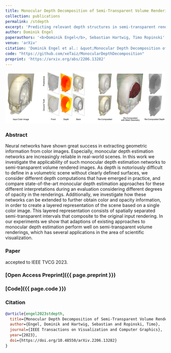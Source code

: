 ```yaml
---
title: Monocular Depth Decomposition of Semi-Transparent Volume Renderings
collection: publications
permalink: /stdepth
excerpt: 'Predicting relevant depth structures in semi-transparent renderings using neural nets'
author: Dominik Engel
paperauthors: '<b>Dominik Engel</b>, Sebastian Hartwig, Timo Ropinski'
venue: 'arXiv'
citation: 'Dominik Engel et al.: &quot;Monocular Depth Decomposition of Semi-Transparent Volume Renderings&quot; <i>IEEE TVCG 2023</i>.'
code: "https://github.com/xeTaiz/MonocularDepthDecomposition"
preprint: 'https://arxiv.org/abs/2206.13282'
---
```



![DVAO Teaser](images/stdepth-teaser.png)

### Abstract
Neural networks have shown great success in extracting geometric information from color images. Especially, monocular depth estimation networks are increasingly reliable in real-world scenes. In this work we investigate the applicability of such monocular depth estimation networks to semi-transparent volume rendered images. As depth is notoriously difficult to define in a volumetric scene without clearly defined surfaces, we consider different depth computations that have emerged in practice, and compare state-of-the-art monocular depth estimation approaches for these different interpretations during an evaluation considering different degrees of opacity in the renderings. Additionally, we investigate how these networks can be extended to further obtain color and opacity information, in order to create a layered representation of the scene based on a single color image. This layered representation consists of spatially separated semi-transparent intervals that composite to the original input rendering. In our experiments we show that adaptions of existing approaches to monocular depth estimation perform well on semi-transparent volume renderings, which has several applications in the area of scientific visualization.

### Paper
accepted to IEEE TVCG 2023.
### [Open Access Preprint]({{ page.preprint }})
### [Code]({{ page.code }})

### Citation

```bibtex
@article{engel2023stdepth,
  title={Monocular Depth Decomposition of Semi-Transparent Volume Renderings},
  author={Engel, Dominik and Hartwig, Sebastian and Ropinski, Timo},
  journal={IEEE Transactions on Visualization and Computer Graphics},
  year={2023},
  doi={https://doi.org/10.48550/arXiv.2206.13282}
}
```
